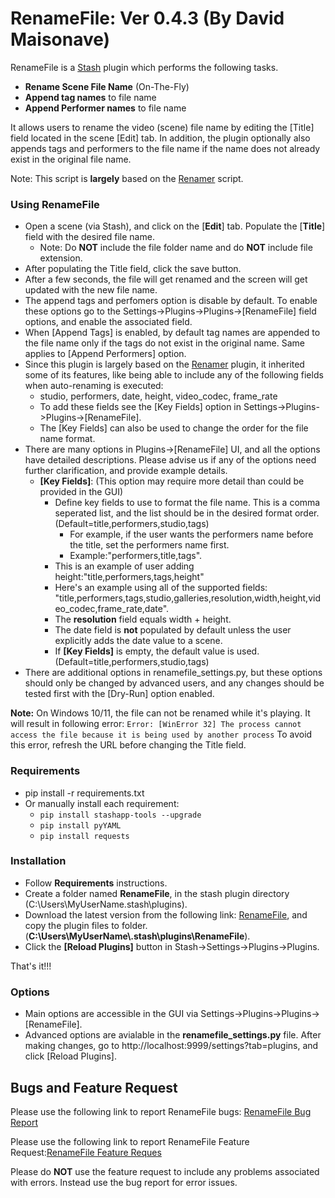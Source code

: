 # RenameFile: Ver 0.4.3 (By David Maisonave)
RenameFile is a [Stash](https://github.com/stashapp/stash) plugin which performs the following tasks.
- **Rename Scene File Name** (On-The-Fly)
- **Append tag names** to file name
- **Append Performer names** to file name

It allows users to rename the video (scene) file name by editing the [Title] field located in the scene [Edit] tab.
In addition, the plugin optionally also appends tags and performers to the file name if the name does not already exist in the original file name.

Note: This script is **largely** based on the [Renamer](https://github.com/Serechops/Serechops-Stash/tree/main/plugins/Renamer) script.

### Using RenameFile
- Open a scene (via Stash), and click on the [**Edit**] tab. Populate the [**Title**] field with the desired file name. 
  - Note: Do **NOT** include the file folder name and do **NOT** include file extension. 
- After populating the Title field, click the save button.
- After a few seconds, the file will get renamed and the screen will get updated with the new file name.
- The append tags and perfomers option is disable by default. To enable these options go to the Settings->Plugins->Plugins->[RenameFile] field options, and enable the associated field.
- When [Append Tags] is enabled, by default tag names are appended to the file name only if the tags do not exist in the original name. Same applies to [Append Performers] option.
- Since this plugin is largely based on the [Renamer](https://github.com/Serechops/Serechops-Stash/tree/main/plugins/Renamer) plugin, it inherited some of its features, like being able to include any of the following fields when auto-renaming is executed:
  - studio, performers, date, height, video_codec, frame_rate
  - To add these fields see the [Key Fields] option in Settings->Plugins->Plugins->[RenameFile].
  - The [Key Fields] can also be used to change the order for the file name format.
- There are many options in Plugins->[RenameFile] UI, and all the options have detailed descriptions. Please advise us if any of the options need further clarification, and provide example details.
  - **[Key Fields]**: (This option may require more detail than could be provided in the GUI)
    - Define key fields to use to format the file name. This is a comma seperated list, and the list should be in the desired format order. (Default=title,performers,studio,tags)
      - For example, if the user wants the performers name before the title, set the performers name first.
      - Example:"performers,title,tags".
     - This is an example of user adding height:"title,performers,tags,height"
     - Here's an example using all of the supported fields: "title,performers,tags,studio,galleries,resolution,width,height,video_codec,frame_rate,date".
     - The **resolution** field equals width + height.
     - The date field is **not** populated by default unless the user explicitly adds the date value to a scene.
     - If **[Key Fields]** is empty, the default value is used. (Default=title,performers,studio,tags)
- There are additional options in renamefile_settings.py, but these options should only be changed by advanced users, and any changes should be tested first with the [Dry-Run] option enabled.

**Note:** On Windows 10/11, the file can not be renamed while it's playing. It will result in following error:
`
Error: [WinError 32] The process cannot access the file because it is being used by another process
`
To avoid this error, refresh the URL before changing the Title field.

### Requirements
- pip install -r requirements.txt
- Or manually install each requirement:
  - `pip install stashapp-tools --upgrade`
  - `pip install pyYAML`
  - `pip install requests`

### Installation
- Follow **Requirements** instructions.
- Create a folder named **RenameFile**, in the stash plugin directory (C:\Users\MyUserName\.stash\plugins).
- Download the latest version from the following link: [RenameFile](https://github.com/David-Maisonave/Axter-Stash/tree/main/plugins/RenameFile), and copy the plugin files to folder.(**C:\Users\MyUserName\\.stash\plugins\RenameFile**).
- Click the **[Reload Plugins]** button in Stash->Settings->Plugins->Plugins.

That's it!!!

### Options
- Main options are accessible in the GUI via Settings->Plugins->Plugins->[RenameFile].
- Advanced options are avialable in the **renamefile_settings.py** file. After making changes, go to http://localhost:9999/settings?tab=plugins, and click [Reload Plugins].

## Bugs and Feature Request
Please use the following link to report RenameFile bugs:
[RenameFile Bug Report](https://github.com/David-Maisonave/Axter-Stash/issues/new?assignees=&labels=Plugin_Bug&projects=&template=bug_report_plugin.yml&title=%F0%9F%AA%B2%5BRenameFile%5D+Your_Short_title)

Please use the following link to report RenameFile Feature Request:[RenameFile Feature Reques](https://github.com/David-Maisonave/Axter-Stash/issues/new?assignees=&labels=Enhancement&projects=&template=feature_request_plugin.yml&title=%F0%9F%92%A1%EF%B8%8F%5BEnhancement%5D%3A%5BRenameFile%5D+Your_Short_title)

Please do **NOT** use the feature request to include any problems associated with errors. Instead use the bug report for error issues.

